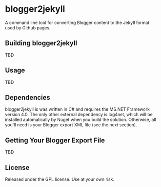 blogger2jekyll
==============

A command line tool for converting Blogger content to the Jekyll format used by Github pages.

## Building blogger2jekyll
TBD

## Usage
TBD

## Dependencies
blogger2jekyll is was written in C# and requires the MS.NET Framework version 4.0. The only other external dependency
is log4net, which will be installed automatically by Nuget when you build the solution. Otherwise, all you'll need is 
your Blogger export XML file (see the next section).

## Getting Your Blogger Export File
TBD

## License
Released under the GPL license. Use at your own risk.